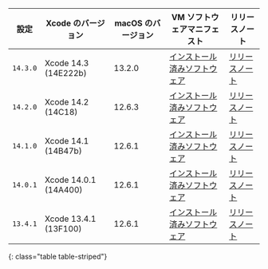  | 設定       | Xcode のバージョン          | macOS のバージョン | VM ソフトウェアマニフェスト                                                                                 | リリースノート                                                                                                   |
 | -------- | --------------------- | ------------ | ----------------------------------------------------------------------------------------------- | --------------------------------------------------------------------------------------------------------- |
 | `14.3.0` | Xcode 14.3 (14E222b)  | 13.2.0       | [インストール済みソフトウェア](https://circle-macos-docs.s3.amazonaws.com/image-manifest/v11826/manifest.txt) | [リリースノート](https://discuss.circleci.com/t/announcing-m1-large-now-available-on-performance-plans/47797/22) |
 | `14.2.0` | Xcode 14.2 (14C18)    | 12.6.3       | [インストール済みソフトウェア](https://circle-macos-docs.s3.amazonaws.com/image-manifest/v11441/manifest.txt) | [リリースノート](https://discuss.circleci.com/t/announcing-apple-silicon-m1-support-now-available/46908)         |
 | `14.1.0` | Xcode 14.1 (14B47b)   | 12.6.1       | [インストール済みソフトウェア](https://circle-macos-docs.s3.amazonaws.com/image-manifest/v11763/manifest.txt) | [リリースノート](https://discuss.circleci.com/t/announcing-m1-large-now-available-on-performance-plans/47797/22) |
 | `14.0.1` | Xcode 14.0.1 (14A400) | 12.6.1       | [インストール済みソフトウェア](https://circle-macos-docs.s3.amazonaws.com/image-manifest/v11770/manifest.txt) | [リリースノート](https://discuss.circleci.com/t/announcing-m1-large-now-available-on-performance-plans/47797/22) |
 | `13.4.1` | Xcode 13.4.1 (13F100) | 12.6.1       | [インストール済みソフトウェア](https://circle-macos-docs.s3.amazonaws.com/image-manifest/v11776/manifest.txt) | [リリースノート](https://discuss.circleci.com/t/announcing-m1-large-now-available-on-performance-plans/47797/22) |
 {: class="table table-striped"}
